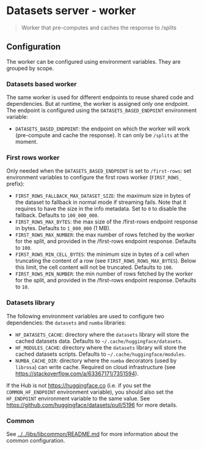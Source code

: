 # Datasets server - worker

> Worker that pre-computes and caches the response to /splits

## Configuration

The worker can be configured using environment variables. They are grouped by scope.

### Datasets based worker

The same worker is used for different endpoints to reuse shared code and dependencies. But at runtime, the worker is assigned only one endpoint. The endpoint is configured using the `DATASETS_BASED_ENDPOINT` environment variable:

- `DATASETS_BASED_ENDPOINT`: the endpoint on which the worker will work (pre-compute and cache the response). It can only be `/splits` at the moment.

### First rows worker

Only needed when the `DATASETS_BASED_ENDPOINT` is set to `/first-rows`: set environment variables to configure the first rows worker (`FIRST_ROWS_` prefix):

- `FIRST_ROWS_FALLBACK_MAX_DATASET_SIZE`: the maximum size in bytes of the dataset to fallback in normal mode if streaming fails. Note that it requires to have the size in the info metadata. Set to `0` to disable the fallback. Defaults to `100_000_000`.
- `FIRST_ROWS_MAX_BYTES`: the max size of the /first-rows endpoint response in bytes. Defaults to `1_000_000` (1 MB).
- `FIRST_ROWS_MAX_NUMBER`: the max number of rows fetched by the worker for the split, and provided in the /first-rows endpoint response. Defaults to `100`.
- `FIRST_ROWS_MIN_CELL_BYTES`: the minimum size in bytes of a cell when truncating the content of a row (see `FIRST_ROWS_ROWS_MAX_BYTES`). Below this limit, the cell content will not be truncated. Defaults to `100`.
- `FIRST_ROWS_MIN_NUMBER`: the min number of rows fetched by the worker for the split, and provided in the /first-rows endpoint response. Defaults to `10`.

### Datasets library

The following environment variables are used to configure two dependencies: the `datasets` and `numba` libraries:

- `HF_DATASETS_CACHE`: directory where the `datasets` library will store the cached datasets data. Defaults to `~/.cache/huggingface/datasets`.
- `HF_MODULES_CACHE`: directory where the `datasets` library will store the cached datasets scripts. Defaults to `~/.cache/huggingface/modules`.
- `NUMBA_CACHE_DIR`: directory where the `numba` decorators (used by `librosa`) can write cache. Required on cloud infrastructure (see https://stackoverflow.com/a/63367171/7351594).

If the Hub is not https://huggingface.co (i.e. if you set the `COMMON_HF_ENDPOINT` environment variable), you should also set the `HF_ENDPOINT` environment variable to the same value. See https://github.com/huggingface/datasets/pull/5196 for more details.

### Common

See [../../libs/libcommon/README.md](../../libs/libcommon/README.md) for more information about the common configuration.
